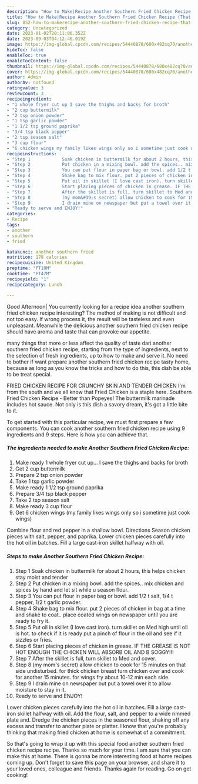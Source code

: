 ```yaml
---
description: "How to Make|Recipe Another Southern Fried Chicken Recipe {That is Delicious"
title: "How to Make|Recipe Another Southern Fried Chicken Recipe {That is Delicious"
slug: 852-how-to-makerecipe-another-southern-fried-chicken-recipe-that-is-delicious
category: Uncategorized
date: 2023-01-02T20:11:06.352Z
date: 2023-09-03T04:12:46.019Z
image: https://img-global.cpcdn.com/recipes/54440878/680x482cq70/another-southern-fried-chicken-recipe-recipe-main-photo.jpg
hideToc: false
enableToc: true
enableTocContent: false
thumbnail: https://img-global.cpcdn.com/recipes/54440878/680x482cq70/another-southern-fried-chicken-recipe-recipe-main-photo.jpg
cover: https://img-global.cpcdn.com/recipes/54440878/680x482cq70/another-southern-fried-chicken-recipe-recipe-main-photo.jpg
author: Admin
authorAv: notfound
ratingvalue: 3
reviewcount: 3
recipeingredient:
- "1 whole fryer cut up I save the thighs and backs for broth"
- "2 cup buttermilk"
- "2 tsp onion powder"
- "1 tsp garlic powder"
- "1 1/2 tsp ground paprika"
- "3/4 tsp black pepper"
- "2 tsp season salt"
- "3 cup flour"
- "6 chicken wings my family likes wings only so i sometime just cook wings"
recipeinstructions:
- "Step 1            Soak chicken in buttermilk for about 2 hours, this helps chicken stay moist and tender"
- "Step 2            Put chicken in a mixing bowl. add the spices.. mix chicken and spices by hand and let sit while u season flour."
- "Step 3            You can put flour in paper bag or bowl. add 1/2 t salt, 1/4 t pepper, 1/2 t garlic powder."
- "Step 4            Shake bag to mix flour. put 2 pieces of chicken in bag at a time and shake to coat.. place coated wings on newspaper until you are ready to fry it."
- "Step 5            Put oil in skillet (I love cast iron). turn skillet on Med high until oil is hot. to check if it is ready put a pinch of flour in the oil and see if it sizzles or fries."
- "Step 6            Start placing pieces of chicken in grease. IF THE GREASE IS NOT HOT ENOUGH THE CHICKEN WILL ABSORB OIL AND B SOGGY!!!"
- "Step 7            After the skillet is full, turn skillet to Med and cover."
- "Step 8            (my mom&#39;s secret) allow chicken to cook for 15 minutes on that side undisturbed. for thick chicken breast turn chicken over and cook for another 15 minutes. for wings fry about 10-12 min each side."
- "Step 9            I drain mine on newspaper but put a towel over it to allow moisture to stay in it."
- "Ready to serve and ENJOY!"
categories:
- Recipe
tags:
- another
- southern
- fried

katakunci: another southern fried 
nutrition: 178 calories
recipecuisine: United Kingdom
preptime: "PT10M"
cooktime: "PT47M"
recipeyield: "1"
recipecategory: Lunch

---
```



Good Afternoon| You currently looking for a recipe idea another southern fried chicken recipe interesting? The method of making is not difficult and not too easy. If wrong process it, the result will be tasteless and even unpleasant. Meanwhile the delicious another southern fried chicken recipe should have aroma and taste that can provoke our appetite.






many things that more or less affect the quality of taste dari another southern fried chicken recipe, starting from the type of ingredients, next to the selection of fresh ingredients, up to how to make and serve it. No need to bother if want prepare another southern fried chicken recipe tasty home, because as long as you know the tricks and how to do this, this dish be able to be treat special.


FRIED CHICKEN RECIPE FOR CRUNCHY SKIN AND TENDER CHICKEN I&#39;m from the south and we all know that Fried Chicken is a staple here. Southern Fried Chicken Recipe - Better than Popeyes! The buttermilk marinade includes hot sauce. Not only is this dish a savory dream, it&#39;s got a little bite to it.


To get started with this particular recipe, we must first prepare a few components. You can cook another southern fried chicken recipe using 9 ingredients and 9 steps. Here is how you can achieve that.

<!--inarticleads1-->

##### The ingredients needed to make Another Southern Fried Chicken Recipe:

1. Make ready 1 whole fryer cut up... I save the thighs and backs for broth
1. Get 2 cup buttermilk
1. Prepare 2 tsp onion powder
1. Take 1 tsp garlic powder
1. Make ready 1 1/2 tsp ground paprika
1. Prepare 3/4 tsp black pepper
1. Take 2 tsp season salt
1. Make ready 3 cup flour
1. Get 6 chicken wings (my family likes wings only so i sometime just cook wings)


Combine flour and red pepper in a shallow bowl. Directions Season chicken pieces with salt, pepper, and paprika. Lower chicken pieces carefully into the hot oil in batches. Fill a large cast-iron skillet halfway with oil. 

<!--inarticleads2-->

##### Steps to make Another Southern Fried Chicken Recipe:

1. Step 1            Soak chicken in buttermilk for about 2 hours, this helps chicken stay moist and tender
1. Step 2            Put chicken in a mixing bowl. add the spices.. mix chicken and spices by hand and let sit while u season flour.
1. Step 3            You can put flour in paper bag or bowl. add 1/2 t salt, 1/4 t pepper, 1/2 t garlic powder.
1. Step 4            Shake bag to mix flour. put 2 pieces of chicken in bag at a time and shake to coat.. place coated wings on newspaper until you are ready to fry it.
1. Step 5            Put oil in skillet (I love cast iron). turn skillet on Med high until oil is hot. to check if it is ready put a pinch of flour in the oil and see if it sizzles or fries.
1. Step 6            Start placing pieces of chicken in grease. IF THE GREASE IS NOT HOT ENOUGH THE CHICKEN WILL ABSORB OIL AND B SOGGY!!!
1. Step 7            After the skillet is full, turn skillet to Med and cover.
1. Step 8            (my mom&#39;s secret) allow chicken to cook for 15 minutes on that side undisturbed. for thick chicken breast turn chicken over and cook for another 15 minutes. for wings fry about 10-12 min each side.
1. Step 9            I drain mine on newspaper but put a towel over it to allow moisture to stay in it.
1. Ready to serve and ENJOY!

Lower chicken pieces carefully into the hot oil in batches. Fill a large cast-iron skillet halfway with oil. Add the flour, salt, and pepper to a wide rimmed plate and. Dredge the chicken pieces in the seasoned flour, shaking off any excess and transfer to another plate or platter. I know that you&#39;re probably thinking that making fried chicken at home is somewhat of a commitment. 

So that's going to wrap it up with this special food another southern fried chicken recipe recipe. Thanks so much for your time. I am sure that you can make this at home. There is gonna be more interesting food at home recipes coming up. Don't forget to save this page on your browser, and share it to your loved ones, colleague and friends. Thanks again for reading. Go on get cooking!
